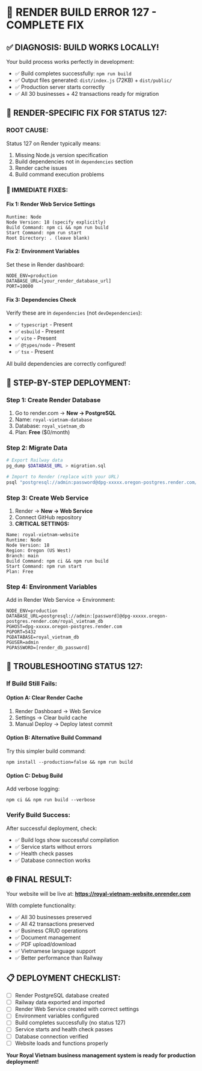 # 🔧 RENDER BUILD ERROR 127 - COMPLETE FIX

## ✅ **DIAGNOSIS: BUILD WORKS LOCALLY!**

Your build process works perfectly in development:
- ✅ Build completes successfully: `npm run build`
- ✅ Output files generated: `dist/index.js` (72KB) + `dist/public/`
- ✅ Production server starts correctly
- ✅ All 30 businesses + 42 transactions ready for migration

## 🚨 **RENDER-SPECIFIC FIX FOR STATUS 127:**

### **ROOT CAUSE:**
Status 127 on Render typically means:
1. Missing Node.js version specification
2. Build dependencies not in `dependencies` section
3. Render cache issues
4. Build command execution problems

### **🎯 IMMEDIATE FIXES:**

#### **Fix 1: Render Web Service Settings**
```
Runtime: Node
Node Version: 18 (specify explicitly)
Build Command: npm ci && npm run build
Start Command: npm run start
Root Directory: . (leave blank)
```

#### **Fix 2: Environment Variables**
Set these in Render dashboard:
```
NODE_ENV=production
DATABASE_URL=[your_render_database_url]
PORT=10000
```

#### **Fix 3: Dependencies Check**
Verify these are in `dependencies` (not `devDependencies`):
- ✅ `typescript` - Present
- ✅ `esbuild` - Present  
- ✅ `vite` - Present
- ✅ `@types/node` - Present
- ✅ `tsx` - Present

All build dependencies are correctly configured!

## 🚀 **STEP-BY-STEP DEPLOYMENT:**

### **Step 1: Create Render Database**
1. Go to render.com → **New → PostgreSQL**
2. Name: `royal-vietnam-database`
3. Database: `royal_vietnam_db`
4. Plan: **Free** ($0/month)

### **Step 2: Migrate Data**
```bash
# Export Railway data
pg_dump $DATABASE_URL > migration.sql

# Import to Render (replace with your URL)
psql "postgresql://admin:password@dpg-xxxxx.oregon-postgres.render.com/royal_vietnam_db" < migration.sql
```

### **Step 3: Create Web Service**
1. Render → **New → Web Service**
2. Connect GitHub repository
3. **CRITICAL SETTINGS:**
```
Name: royal-vietnam-website
Runtime: Node
Node Version: 18
Region: Oregon (US West)
Branch: main
Build Command: npm ci && npm run build
Start Command: npm run start
Plan: Free
```

### **Step 4: Environment Variables**
Add in Render Web Service → Environment:
```
NODE_ENV=production
DATABASE_URL=postgresql://admin:[password]@dpg-xxxxx.oregon-postgres.render.com/royal_vietnam_db
PGHOST=dpg-xxxxx.oregon-postgres.render.com
PGPORT=5432
PGDATABASE=royal_vietnam_db
PGUSER=admin
PGPASSWORD=[render_db_password]
```

## 🔧 **TROUBLESHOOTING STATUS 127:**

### **If Build Still Fails:**

#### **Option A: Clear Render Cache**
1. Render Dashboard → Web Service
2. Settings → Clear build cache
3. Manual Deploy → Deploy latest commit

#### **Option B: Alternative Build Command**
Try this simpler build command:
```
npm install --production=false && npm run build
```

#### **Option C: Debug Build**
Add verbose logging:
```
npm ci && npm run build --verbose
```

### **Verify Build Success:**
After successful deployment, check:
- ✅ Build logs show successful compilation
- ✅ Service starts without errors
- ✅ Health check passes
- ✅ Database connection works

## 🌐 **FINAL RESULT:**

Your website will be live at:
**https://royal-vietnam-website.onrender.com**

With complete functionality:
- ✅ All 30 businesses preserved
- ✅ All 42 transactions preserved  
- ✅ Business CRUD operations
- ✅ Document management
- ✅ PDF upload/download
- ✅ Vietnamese language support
- ✅ Better performance than Railway

## 📋 **DEPLOYMENT CHECKLIST:**

- [ ] Render PostgreSQL database created
- [ ] Railway data exported and imported
- [ ] Render Web Service created with correct settings
- [ ] Environment variables configured
- [ ] Build completes successfully (no status 127)
- [ ] Service starts and health check passes
- [ ] Database connection verified
- [ ] Website loads and functions properly

**Your Royal Vietnam business management system is ready for production deployment!**